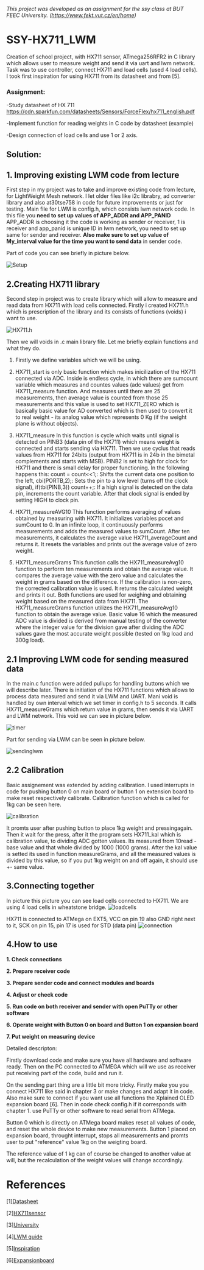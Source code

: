 *This project was developed as an assignment for the ssy class at BUT FEEC University. (https://www.fekt.vut.cz/en/home)*

# SSY-HX711_LWM

Creation of school project, with HX711 sensor, ATmega256RFR2 in C library which allows user to measure weight and send it via uart and lwm network. Task was to use controller, connect HX711 and load cells (used 4 load cells). I took first inspiration for using HX711 from its datasheet and from [5].

### Assignment:

-Study datasheet of HX 711 https://cdn.sparkfun.com/datasheets/Sensors/ForceFlex/hx711_english.pdf

-Implement function for reading weights in C code by datasheet (example)

-Design connection of load cells and use 1 or 2 axis. 

## Solution:

## 1. Improving existing LWM code from lecture
First step in my project was to take and improve existing code from lecture, for LightWeight Mesh network. I let older files like i2c librabry, ad converter library and also at30tse758 in code for future improvements or just for testing. Main file for LWM is config.h, which consists lwm network code. In this file you **need to set up values of APP_ADDR and APP_PANID** APP_ADDR is choosing it the code is working as sender or receiver, 1 is receiver and app_panid is unique ID in lwm network, you need to set up same for sender and receiver. **Also make sure to set up value of My_interval value for the time you want to send data** in sender code. 

Part of code you can see briefly in picture below.

![](Images/1.png "Setup")

## 2.Creating HX711 library
Second step in project was to create library which will allow to measure and read data from HX711 with load cells connected. Firstly i created HX711.h which is prescription of the library and its consists of functions (voids) i want to use. 

![](Images/2.png "HX711.h")

Then we will voids in .c main library file. Let me briefly explain functions and what they do. 
1. Firstly we define variables which we will be using. 

2. HX711_start 
is only basic function which makes inicilization of the HX711 connected via ADC. Inside is endless cycle, in which there are sumcount variable which measures and countes values (adc values) get from HX711_measure function. And measures until there are 25 measurements, then average value is counted from those 25 measurements and this value is used to set HX711_ZERO which is basically basic value for AD converted which is then used to convert it to real weight - its analog value which represents 0 Kg (if the weight plane is without objects). 

3. HX711_measure
In this function is cycle which waits until signal is detected on PINB3 (data pin of the HX711) which means weight is connected and starts sending via HX711. Then we use cyclus that reads values from HX711 for 24bits (output from HX711 is in 24b in the bimetal complements and starts with MSB). PINB2 is set to high for clock for HX711 and there is small delay for proper functioning. In the following happens this: count = count<<1;: Shifts the current data one position to the left, cbi(PORTB,2);: Sets the pin to a low level (turns off the clock signal), if(tbi(PINB,3)) count++;: If a high signal is detected on the data pin, increments the count variable. After that clock signal is ended by setting HIGH to clock pin. 

4. HX711_measureAVG10
This function performs averaging of values obtained by measuring with HX711.
It initializes variables pocet and sumCount to 0.
In an infinite loop, it continuously performs measurements and adds the measured values to sumCount.
After ten measurements, it calculates the average value HX711_averageCount and returns it.
It resets the variables and prints out the average value of zero weight.

5. HX711_measureGrams
This function calls the HX711_measureAvg10 function to perform ten measurements and obtain the average value.
It compares the average value with the zero value and calculates the weight in grams based on the difference.
If the calibration is non-zero, the corrected calibration value is used.
It returns the calculated weight and prints it out.
Both functions are used for weighing and obtaining weight based on the measured data from HX711. The HX711_measureGrams function utilizes the HX711_measureAvg10 function to obtain the average value. Basic value 16 which the measured ADC value is divided is derived from manual testing of the converter where the integer value for the division gave after dividing the ADC values ​​gave the most accurate weight possible (tested on 1kg load and 300g load).

## 2.1 Improving LWM code for sending measured data
In the main.c function were added pullups for handling buttons which we will describe later. There is initiation of the HX711 functions which allows to process data measured and send it via LWM and UART. Mani void is handled by own interval which we set timer in config.h to 5 seconds. It calls HX711_measureGrams which return value in grams, then sends it via UART and LWM network. This void we can see in picture below.

![](Images/5.png "timer")

Part for sending via LWM can be seen in picture below.

![](Images/6.png "sendinglwm")


## 2.2 Calibration
Basic assignement was extended by adding calibration. I used interrupts in code for pushing button 0 on main board or button 1 on extension board to make reset respectively calibrate. Calibration function which is called for 1kg can be seen here. 

![](Images/7.png "calibration")

It promts user after pushing button to place 1kg weight and pressingagain. Then it wait for the press, after it the program sets HX711_kal which is calibration value, to dividing ADC gotten values. Its measured from 10read - base value and that whole divided by 1000 (1000 grams). After the kal value is setted its used in function measureGrams, and all the measured values is divided by this value, so if you put 1kg weight on and off again, it should use +- same value.

## 3.Connecting together
In picture this picture you can see load cells connected to HX711. We are using 4 load cells in wheatstone bridge. 
![](Images/3.jpg "loadcells")

HX711 is connected to ATMega on EXT5, VCC on pin 19 also GND right next to it, SCK on pin 15, pin 17 is used for STD (data pin)
![](Images/4.jpg "connection")

## 4.How to use

**1. Check connections**

**2. Prepare receiver code**

**3. Prepare sender code and connect modules and boards**

**4. Adjust or check code**

**5. Run code on both receiver and sender with open PuTTy or other software**

**6. Operate weight with Button 0 on board and Button 1 on expansion board**

**7. Put weight on measuring device**

Detailed descripton:

Firstly download code and make sure you have all hardware and software ready. Then on the PC connected to ATMEGA which will we use as receiver put receiving part of the code, build and run it. 

On the sending part thing are a little bit more tricky. Firstly make you you connect HX711 like said in chapter 3 or make changes and adapt it in code. Also make sure to connect if you want use all functions the Xplained OLED expansion board [6]. Then in code check config.h if it corresponds with chapter 1. use PuTTy or other software to read serial from ATMega. 

Button 0 which is directly on ATMega board makes reset all values of code, and reset the whole device to make new measurements.
Button 1 placed on expansion board, throught interrupt, stops all measurements and promts user to put "reference" value 1kg on the weigting board. 

The reference value of 1 kg can of course be changed to another value at will, but the recalculation of the weight values ​​will change accordingly.

# References
[1][Datasheet](https://ww1.microchip.com/downloads/en/DeviceDoc/Atmel-8393-MCU_Wireless-ATmega256RFR2-ATmega128RFR2-ATmega64RFR2_Datasheet.pdf)

[2][HX711sensor](https://cdn.sparkfun.com/datasheets/Sensors/ForceFlex/hx711_english.pdf)

[3][University](https://www.fekt.vut.cz/en/home)

[4][LWM guide](https://ww1.microchip.com/downloads/en/Appnotes/Atmel-42028-Lightweight-Mesh-Developer-Guide_Application-Note_AVR2130.pdf)

[5][Inspiration](https://github.com/bogde/HX711)

[6][Expansionboard](https://ww1.microchip.com/downloads/en/DeviceDoc/Atmel-42077-OLED1-Xplained-Pro_User-Guide.pdf)